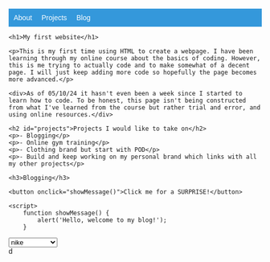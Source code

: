 <!DOCTYPE html>
<html lang="en">
<head>
    <meta charset="UTF-8">
    <meta name="viewport" content="width=device-width, initial-scale=1.0">
    <title>My Simple Webpage</title>
    <style>
        body {
            font-family: Arial, sans-serif;
            margin: 20px;
        }
        nav {
            background-color: #3498db;
            padding: 10px;
        }
        nav ul {
            list-style-type: none;
            margin: 0;
            padding: 0;
        }
        nav ul li {
            display: inline;
            margin-right: 15px;
        }
        nav a {
            color: white;
            text-decoration: none;
        }
        h1 {
            font-size: 36px;
            font-weight: bold;
            color: #3498db;
        }
        p {
            font-size: 18px;
            line-height: 1.6;
            color: #333;
        }
    </style>
</head>

<body>
    <nav>
        <ul>
            <li><a href="#about">About</a></li>
            <li><a href="#projects">Projects</a></li>
            <li><a href="#blog">Blog</a></li>
        </ul>
    </nav>

    <h1>My first website</h1>
    
    <p>This is my first time using HTML to create a webpage. I have been learning through my online course about the basics of coding. However, this is me trying to actually code and to make somewhat of a decent page. I will just keep adding more code so hopefully the page becomes more advanced.</p>
    
    <div>As of 05/10/24 it hasn't even been a week since I started to learn how to code. To be honest, this page isn't being constructed from what I've learned from the course but rather trial and error, and using online resources.</div>

    <h2 id="projects">Projects I would like to take on</h2>
    <p>- Blogging</p>
    <p>- Online gym training</p>
    <p>- Clothing brand but start with POD</p>
    <p>- Build and keep working on my personal brand which links with all my other projects</p>

    <h3>Blogging</h3>
    
    <button onclick="showMessage()">Click me for a SURPRISE!</button>

    <script>
        function showMessage() {
            alert('Hello, welcome to my blog!');
        }
        
   <div></script>
    <select name="Brand">
    <option value="Nike">nike</option>
    <option value="Adidas">adidas</option>
    <option value="New Balance">new balance</option>
    <option value="Puma">puma</option>
    </select></div>d
</body>
</html>
